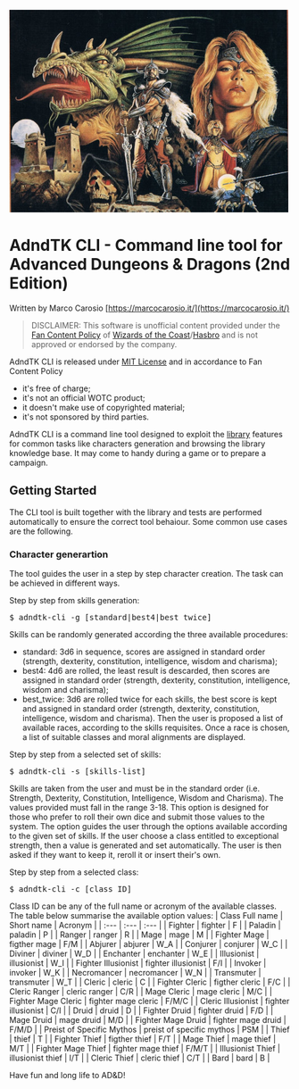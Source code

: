 ![AdndTK CLI](../images/charsheet.png)

AdndTK CLI - Command line tool for Advanced Dungeons & Dragons (2nd Edition)
=====================================================================

Written by Marco Carosio [https://marcocarosio.it/](https://marcocarosio.it/)

> DISCLAIMER: This software is unofficial content provided under the [Fan Content Policy](https://company.wizards.com/it/fancontentpolicy) of [Wizards of the Coast](https://company.wizards.com/)/[Hasbro](https://products.hasbro.com/it-it) and is not approved or endorsed by the company.

AdndTK CLI is released under [MIT License](LICENSE.md) and in accordance to Fan Content Policy
* it's free of charge;
* it's not an official WOTC product;
* it doesn't make use of copyrighted material;
* it's not sponsored by third parties.

AdndTK CLI is a command line tool designed to exploit the [library](../README.md) features for common tasks like characters generation and browsing the library knowledge base. It may come to handy during a game or to prepare a campaign.

## Getting Started
The CLI tool is built together with the library and tests are performed automatically to ensure the correct tool behaiour. Some common use cases are the following.

### Character generartion
The tool guides the user in a step by step character creation. The task can be achieved in different ways.

Step by step from skills generation:
<pre>
$ adndtk-cli -g [standard|best4|best_twice]
</pre>
Skills can be randomly generated according the three available procedures:
* standard: 3d6 in sequence, scores are assigned in standard order (strength, dexterity, constitution, intelligence, wisdom and charisma);
* best4: 4d6 are rolled, the least result is descarded, then scores are assigned in standard order (strength, dexterity, constitution, intelligence, wisdom and charisma);
* best_twice: 3d6 are rolled twice for each skills, the best score is kept and assigned in standard order (strength, dexterity, constitution, intelligence, wisdom and charisma).
Then the user is proposed a list of available races, according to the skills requisites. Once a race is chosen, a list of suitable classes and moral alignments are displayed.

Step by step from a selected set of skills:
<pre>
$ adndtk-cli -s [skills-list]
</pre>
Skills are taken from the user and must be in the standard order (i.e. Strength, Dexterity, Constitution, Intelligence, Wisdom and Charisma). The values provided must fall in the range 3-18.
This option is designed for those who prefer to roll their own dice and submit those values to the system.
The option guides the user through the options available according to the given set of skills.
If the user choose a class entitled to exceptional strength, then a value is generated and set automatically.
The user is then asked if they want to keep it, reroll it or insert their's own.

Step by step from a selected class:
<pre>
$ adndtk-cli -c [class ID]
</pre>
Class ID can be any of the full name or acronym of the available classes. The table below summarise the available option values:
| Class Full name               | Short name                    | Acronym   |
| :---                          | :---                          | :---      |
| Fighter                       | fighter                       | F         |
| Paladin                       | paladin                       | P         |
| Ranger                        | ranger                        | R         |
| Mage                          | mage                          | M         |
| Fighter Mage                  | figther mage                  | F/M       |
| Abjurer                       | abjurer                       | W_A       |
| Conjurer                      | conjurer                      | W_C       |
| Diviner                       | diviner                       | W_D       |
| Enchanter                     | enchanter                     | W_E       |
| Illusionist                   | illusionist                   | W_I       |
| Fighter Illusionist           | fighter illusionist           | F/I       |
| Invoker                       | invoker                       | W_K       |
| Necromancer                   | necromancer                   | W_N       |
| Transmuter                    | transmuter                    | W_T       |
| Cleric                        | cleric                        | C         |
| Fighter Cleric                | figther cleric                | F/C       |
| Cleric Ranger                 | cleric ranger                 | C/R       |
| Mage Cleric                   | mage cleric                   | M/C       |
| Fighter Mage Cleric           | fighter mage cleric           | F/M/C     |
| Cleric Illusionist	        | fighter illusionist           | C/I       |
| Druid                         | druid                         | D         |
| Fighter Druid                 | fighter druid                 | F/D       |
| Mage Druid                    | mage druid                    | M/D       |
| Fighter Mage Druid            | fighter mage druid            | F/M/D     |
| Preist of Specific Mythos     | preist of specific mythos     | PSM       |
| Thief                         | thief                         | T         |
| Fighter Thief                 | figther thief                 | F/T       |
| Mage Thief                    | mage thief                    | M/T       |
| Fighter Mage Thief            | fighter mage thief            | F/M/T     |
| Illusionist Thief             | illusionist thief             | I/T       |
| Cleric Thief                  | cleric thief                  | C/T       |
| Bard                          | bard                          | B         |

Have fun and long life to AD&D!